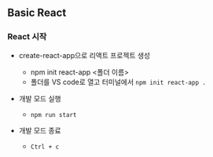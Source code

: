 ## Basic React

### React 시작
- create-react-app으로 리액트 프로젝트 생성
  - npm init react-app <폴더 이름>
  - 폴더를 VS code로 열고 터미널에서 `npm init react-app .`

- 개발 모드 실행
  - `npm run start`

- 개발 모드 종료
  - `Ctrl + c`